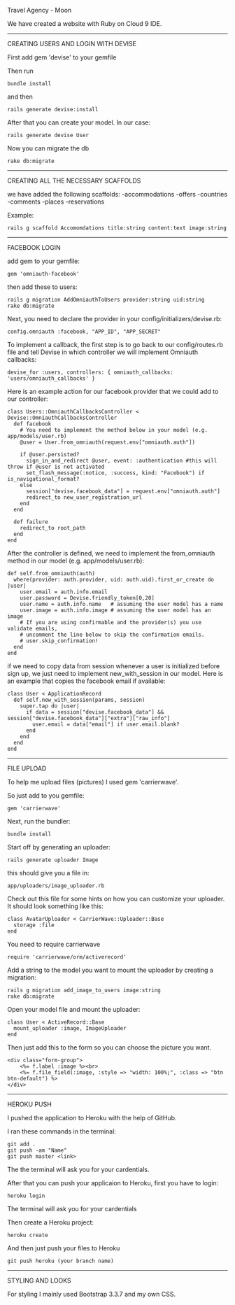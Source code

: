 Travel Agency - Moon

We have created a website with Ruby on Cloud 9 IDE.
__________________________________
CREATING USERS AND LOGIN WITH DEVISE

First add gem 'devise' to your gemfile

Then run

```
bundle install
```
and then

```
rails generate devise:install
```

After that you can create your model. In our case:

```
rails generate devise User
```

Now you can migrate the db

```
rake db:migrate
```

______________________________
CREATING ALL THE NECESSARY SCAFFOLDS

we have added the following scaffolds:
 -accommodations
 -offers
 -countries
 -comments
 -places
 -reservations
 
 Example:
 
 ```
 rails g scaffold Accomomdations title:string content:text image:string
 ```
________________________
FACEBOOK LOGIN

add gem to your gemfile:
```
gem 'omniauth-facebook'
```

then add these to users:
```
rails g migration AddOmniauthToUsers provider:string uid:string
rake db:migrate
```

Next, you need to declare the provider in your config/initializers/devise.rb:
```
config.omniauth :facebook, "APP_ID", "APP_SECRET"
```
To implement a callback, the first step is to go back to our config/routes.rb file and tell Devise in which controller we will implement Omniauth callbacks:
```
devise_for :users, controllers: { omniauth_callbacks: 'users/omniauth_callbacks' }
```

Here is an example action for our facebook provider that we could add to our controller:
```
class Users::OmniauthCallbacksController < Devise::OmniauthCallbacksController
  def facebook
    # You need to implement the method below in your model (e.g. app/models/user.rb)
    @user = User.from_omniauth(request.env["omniauth.auth"])

    if @user.persisted?
      sign_in_and_redirect @user, event: :authentication #this will throw if @user is not activated
      set_flash_message(:notice, :success, kind: "Facebook") if is_navigational_format?
    else
      session["devise.facebook_data"] = request.env["omniauth.auth"]
      redirect_to new_user_registration_url
    end
  end

  def failure
    redirect_to root_path
  end
end
```
After the controller is defined, we need to implement the from_omniauth method in our model (e.g. app/models/user.rb):
```
def self.from_omniauth(auth)
  where(provider: auth.provider, uid: auth.uid).first_or_create do |user|
    user.email = auth.info.email
    user.password = Devise.friendly_token[0,20]
    user.name = auth.info.name   # assuming the user model has a name
    user.image = auth.info.image # assuming the user model has an image
    # If you are using confirmable and the provider(s) you use validate emails, 
    # uncomment the line below to skip the confirmation emails.
    # user.skip_confirmation!
  end
end
```
if we need to copy data from session whenever a user is initialized before sign up, we just need to implement new_with_session in our model. Here is an example that copies the facebook email if available:
```
class User < ApplicationRecord
  def self.new_with_session(params, session)
    super.tap do |user|
      if data = session["devise.facebook_data"] && session["devise.facebook_data"]["extra"]["raw_info"]
        user.email = data["email"] if user.email.blank?
      end
    end
  end
end
```
___________________________
FILE UPLOAD

To help me upload files (pictures) I used gem 'carrierwave'.

So just add to you gemfile:
```
gem 'carrierwave'
```

Next, run the bundler:
```
bundle install
```
Start off by generating an uploader:
```
rails generate uploader Image
```
this should give you a file in:
```
app/uploaders/image_uploader.rb
```
Check out this file for some hints on how you can customize your uploader. It should look something like this:
```
class AvatarUploader < CarrierWave::Uploader::Base
  storage :file
end
```
You need to require carrierwave
```
require 'carrierwave/orm/activerecord'
```
Add a string to the model you want to mount the uploader by creating a migration:
```
rails g migration add_image_to_users image:string
rake db:migrate
```
Open your model file and mount the uploader:
```
class User < ActiveRecord::Base
  mount_uploader :image, ImageUploader
end
```
Then just add this to the form so you can choose the picture you want.
```
<div class="form-group">
    <%= f.label :image %><br>
    <%= f.file_field(:image, :style => "width: 100%;", :class => "btn btn-default") %>
</div>
```
___________________
HEROKU PUSH

I pushed the application to Heroku with the help of GitHub.

I ran these commands in the terminal:
```
git add .
git push -am "Name"
git push master <link>
```
The the terminal will ask you for your cardentials.

After that you can push your applicaion to Heroku, first you have to login:
```
heroku login
```
The terminal will ask you for your cardentials

Then create a Heroku project:
```
heroku create
```
And then just push your files to Heroku
```
git push heroku (your branch name)
```
__________________
STYLING AND LOOKS

For styling I mainly used Bootstrap 3.3.7 and my own CSS.
